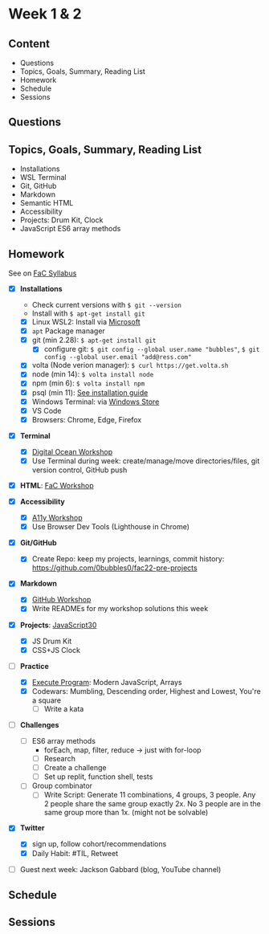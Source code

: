 # Week 1 & 2

## Content
- Questions
- Topics, Goals, Summary, Reading List
- Homework
- Schedule
- Sessions

## Questions



## Topics, Goals, Summary, Reading List

- Installations
- WSL Terminal
- Git, GitHub
- Markdown
- Semantic HTML
- Accessibility
- Projects: Drum Kit, Clock
- JavaScript ES6 array methods

<!--
## Summary & Reading List
|Topic | Summary | Readings|
|:---|---|---|
|Installations|||
|WSL | ||
||||
|Terminal | | |
|Git, GitHub | | |
|Markdown | | |
|Semantic HTML | | |
|Accessibility | | |
|Project: Drum kit | | |
|Project: Clock | | |
|JS ES6 array methods | | |
-->

## Homework
<!--
|Topic | Homework | Readings|
|:---|---|---|
|Installations|||
|WSL | ||
||||
|Terminal | | |
|Git, GitHub | | |
|Markdown | | |
|Semantic HTML | | |
|Accessibility | | |
|Project: Drum kit | | |
|Project: Clock | | |
|JS ES6 array methods | | |
-->
See on [FaC Syllabus](https://learn.foundersandcoders.com/course/syllabus/pre-apprenticeship-1/schedule/)
- [x] **Installations**
  - Check current versions with `$ git --version`
  - Install with `$ apt-get install git`

  - [x] Linux WSL2: Install via [Microsoft](https://docs.microsoft.com/en-us/windows/wsl/install-win10)
  - [x] `apt` Package manager
  - [x] git (min 2.28): `$ apt-get install git`
    - [x] configure git: `$ git config --global user.name "bubbles"`, `$ git config --global user.email "add@ress.com"`
  - [x] volta (Node verion manager): `$ curl https://get.volta.sh`
  - [x] node (min 14): `$ volta install node`
  - [x] npm (min 6): `$ volta install npm`
  - [x] psql (min 11): [See installation guide](https://github.com/coding-wiki/learn-sql/blob/master/postgresql/setup.md)
  - [x] Windows Terminal: via [Windows Store](https://www.microsoft.com/en-gb/p/windows-terminal/9n0dx20hk701)
  - [x] VS Code
  - [x] Browsers: Chrome, Edge, Firefox

- [x] **Terminal**
  - [x] [Digital Ocean Workshop](https://www.digitalocean.com/community/tutorials/a-linux-command-line-primer)
  - [x] Use Terminal during week: create/manage/move directories/files, git version control, GitHub push
- [x] **HTML**: [FaC Workshop](https://learn.foundersandcoders.com/workshops/semantic-html/)
- [x] **Accessibility**
  - [x] [A11y Workshop](https://learn.foundersandcoders.com/workshops/learn-a11y/)
  - [x] Use Browser Dev Tools (Lighthouse in Chrome)
- [x] **Git/GitHub**
  - [x] Create Repo: keep my projects, learnings, commit history: <https://github.com/0bubbles0/fac22-pre-projects>
- [x] **Markdown**
  - [x] [GitHub Workshop](https://github.com/0bubbles0/fac22-pre-projects)
  - [x] Write READMEs for my workshop solutions this week
- [x] **Projects**: [JavaScript30](https://javascript30.com/)
  - [x] JS Drum Kit
  - [x] CSS+JS Clock
- [ ] **Practice**
  - [x] [Execute Program](https://www.executeprogram.com/): Modern JavaScript, Arrays
  - [x] Codewars: Mumbling, Descending order, Highest and Lowest, You're a square
    - [ ] Write a kata
- [ ] **Challenges**
  - [ ] ES6 array methods
    - forEach, map, filter, reduce &rarr; just with for-loop
    - [ ] Research
    - [ ] Create a challenge
    - [ ] Set up replit, function shell, tests
  - [ ] Group combinator
    - [ ] Write Script: Generate 11 combinations, 4 groups, 3 people. Any 2 people share the same group exactly 2x. No 3 people are in the same group more than 1x. (might not be solvable)
- [x] **Twitter**
  - [x] sign up, follow cohort/recommendations
  - [x] Daily Habit: #TIL, Retweet
- [ ] Guest next week: Jackson Gabbard (blog, YouTube channel)



## Schedule


## Sessions

